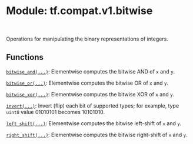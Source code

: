 <div itemscope itemtype="http://developers.google.com/ReferenceObject">
<meta itemprop="name" content="tf.compat.v1.bitwise" />
<meta itemprop="path" content="Stable" />
</div>

# Module: tf.compat.v1.bitwise


<table class="tfo-notebook-buttons tfo-api" align="left">
</table>



Operations for manipulating the binary representations of integers.



## Functions

[`bitwise_and(...)`](../../../tf/bitwise/bitwise_and.md): Elementwise computes the bitwise AND of `x` and `y`.

[`bitwise_or(...)`](../../../tf/bitwise/bitwise_or.md): Elementwise computes the bitwise OR of `x` and `y`.

[`bitwise_xor(...)`](../../../tf/bitwise/bitwise_xor.md): Elementwise computes the bitwise XOR of `x` and `y`.

[`invert(...)`](../../../tf/bitwise/invert.md): Invert (flip) each bit of supported types; for example, type `uint8` value 01010101 becomes 10101010.

[`left_shift(...)`](../../../tf/bitwise/left_shift.md): Elementwise computes the bitwise left-shift of `x` and `y`.

[`right_shift(...)`](../../../tf/bitwise/right_shift.md): Elementwise computes the bitwise right-shift of `x` and `y`.



